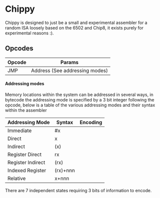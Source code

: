 # Chippy

Chippy is designed to just be a small and experimental assembler for a random ISA loosely based on the 6502 and Chip8, it exists purely for experimental reasons :).

## Opcodes
| Opcode | Params |
|  ---   |   ---  |
|  JMP   |   Address (See addressing modes) |


#### Addressing modes
Memory locations within the system can be addressed in several ways, in bytecode the addressing mode is specified by a
3 bit integer following the opcode, below is a table of the various addressing modes and their syntax within the assembler  

|  Addressing Mode  | Syntax   | Encoding |
|       ---         |    ---   |    ---   |
|    Immediate      |   #x     |          | 
|    Direct         |   x      |          |
|    Indirect       |  (x)     |          |
| Register Direct   |   rx     |          |
| Register Indirect |  (rx)    |          |
| Indexed Register  | (rx)+nnn |          |
|   Relative        |  x+nnn   |          |

There are 7 independent states requiring 3 bits of information to encode.
